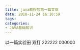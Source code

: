 ```yaml
---
title: java教程的第一篇文章
date: 2018-11-24 16:10:59
tags:
categories:
- JAVA基础知识
---
```

以一篇实验田
双打
222222
000000